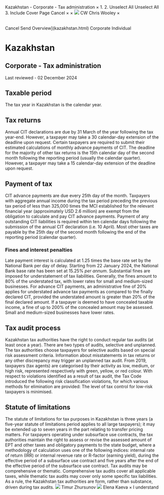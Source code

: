 Kazakhstan - Corporate - Tax administration
×
1.
2.
Unselect All
Unselect All
3.
Include Cover Page
Cancel
×
×
![](-/media/world-wide-tax-summaries/attachments/global---chris-wooley.ashx%3Frev=ac5e5f3223b34096b1afc2a6009c7320&revision=ac5e5f32-23b3-4096-b1af-c2a6009c7320&hash=859B7ADC84DC2CBEC9760E9E6EE7DE6D0A8BFCDF)
CW
Chris Wooley
×
######
Cancel
Send
Overview](kazakhstan.html)
Corporate
Individual
# Kazakhstan
## Corporate - Tax administration
Last reviewed - 02 December 2024
## Taxable period
The tax year in Kazakhstan is the calendar year.
## Tax returns
Annual CIT declarations are due by 31 March of the year following the tax year-end. However, a taxpayer may take a 30 calendar-day extension of the deadline upon request.
Certain taxpayers are required to submit their estimated calculations of monthly advance payments of CIT.
The deadline for the majority of other tax returns is the 15th calendar day of the second month following the reporting period (usually the calendar quarter). However, a taxpayer may take a 15 calendar-day extension of the deadline upon request.
## Payment of tax
CIT advance payments are due every 25th day of the month. Taxpayers with aggregate annual income during the tax period preceding the previous tax period of less than 325,000 times the MCI established for the relevant financial year (approximately USD 2.6 million) are exempt from the obligation to calculate and pay CIT advance payments. Payment of any outstanding CIT liabilities is required within ten calendar days following the submission of the annual CIT declaration (i.e. 10 April).
Most other taxes are payable by the 25th day of the second month following the end of the reporting period (calendar quarter).
### Fines and interest penalties
Late payment interest is calculated at 1.25 times the base rate set by the National Bank per day of delay. Starting from 22 January 2024, the National Bank base rate has been set at 15.25% *per annum*.
Substantial fines are imposed for understatement of tax liabilities. Generally, the fines amount to 80% of the understated tax, with lower rates for small and medium-sized businesses.
For advance CIT payments, an administrative fine of 20% applies for understated advance tax payments as compared to the finally declared CIT, provided the understated amount is greater than 20% of the final declared amount.
If a taxpayer is deemed to have concealed taxable income, a fine of up to 200% of the concealed amount may be assessed. Small and medium-sized businesses have lower rates.
## Tax audit process
Kazakhstan tax authorities have the right to conduct regular tax audits (at least once a year). There are two types of audits, selective and unplanned.
The tax authorities choose taxpayers for selective audits based on special risk assessment criteria. Information about misstatements in tax returns or any other discrepancy may trigger an unplanned tax audit.
From 2019, taxpayers (tax agents) are categorised by their activity as low, medium, or high risk, represented respectively with green, yellow, or red colour.
With respect to violations identified as a result of tax audit, the Tax Code introduced the following risk classification violations, for which various methods for elimination are provided:
The level of tax control for low-risk taxpayers is minimised.
## Statute of limitations
The statute of limitations for tax purposes in Kazakhstan is three years (a five-year statute of limitations period applies to all large taxpayers); it may be extended up to seven years in the part relating to transfer pricing matters. For taxpayers operating under subsurface use contracts, the tax authorities maintain the right to assess or revise the assessed amount of EPT and other taxes and obligatory payments to the state budget, where a methodology of calculation uses one of the following indices: internal rate of return (IRR) or internal revenue rate or R-factor (earning yield), during the effective period of a subsurface use contract and five years after the end of the effective period of the subsurface use contract.
Tax audits may be comprehensive or thematic. Comprehensive tax audits cover all applicable taxes, while thematic tax audits may cover only some specific tax liabilities. As a rule, the Kazakhstan tax authorities are form, rather than substance, driven during tax audits.
![](-/media/world-wide-tax-summaries/attachments/kazakhstan---timur-zhursunov.ashx%3Frev=845caeeb5ff0488fb5a5b5796bd321d1&revision=845caeeb-5ff0-488f-b5a5-b5796bd321d1&hash=7481FE1BAA4E2A8FD67750DF0E28AC9761CD8D7E)
Timur Zhursunov
![](-/media/world-wide-tax-summaries/attachments/kazakhstan---elena-kaeva.ashx%3Frev=fb7205a3944e42c39633c17ebfdc9c7d&revision=fb7205a3-944e-42c3-9633-c17ebfdc9c7d&hash=43E03F8EF38342CEFD5ED70FA03F0F4FF27FBA95)
Elena Kaeva
×
I understand